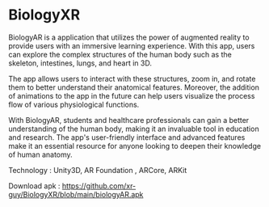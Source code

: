 # BiologyXR

BiologyAR is a application that utilizes the power of augmented reality to provide users with an immersive learning experience. With this app, users can explore the complex structures of the human body such as the skeleton, intestines, lungs, and heart in 3D.

The app allows users to interact with these structures, zoom in, and rotate them to better understand their anatomical features. Moreover, the addition of animations to the app in the future can help users visualize the process flow of various physiological functions.

With BiologyAR, students and healthcare professionals can gain a better understanding of the human body, making it an invaluable tool in education and research. The app's user-friendly interface and advanced features make it an essential resource for anyone looking to deepen their knowledge of human anatomy.


Technology : Unity3D, AR Foundation , ARCore, ARKit


Download apk : https://github.com/xr-guy/BiologyXR/blob/main/biologyAR.apk
